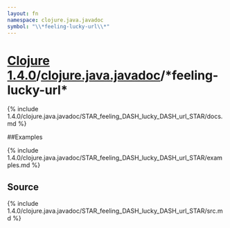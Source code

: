 ```yaml
---
layout: fn
namespace: clojure.java.javadoc
symbol: "\\*feeling-lucky-url\\*"
---
```


# [Clojure 1.4.0](../../)/[clojure.java.javadoc](../)/\*feeling-lucky-url\*

{% include 1.4.0/clojure.java.javadoc/STAR_feeling_DASH_lucky_DASH_url_STAR/docs.md %}

##Examples

{% include 1.4.0/clojure.java.javadoc/STAR_feeling_DASH_lucky_DASH_url_STAR/examples.md %}
## Source
{% include 1.4.0/clojure.java.javadoc/STAR_feeling_DASH_lucky_DASH_url_STAR/src.md %}

